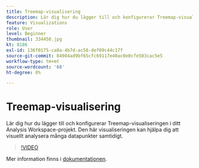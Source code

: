 ```yaml
---
title: Treemap-visualisering
description: Lär dig hur du lägger till och konfigurerar Treemap-visualiseringen i ditt Analysis Workspace-projekt. Den här visualiseringen kan hjälpa dig att visuellt analysera många datapunkter samtidigt.
feature: Visualizations
role: User
level: Beginner
thumbnail: 334458.jpg
kt: 8186
exl-id: 136f0175-ca0a-4b7d-ac58-def09c44c17f
source-git-commit: 84984ad9bf65cfc69117e40ac0e0cfe503cac5e5
workflow-type: tm+mt
source-wordcount: '68'
ht-degree: 0%

---
```


# Treemap-visualisering

Lär dig hur du lägger till och konfigurerar Treemap-visualiseringen i ditt Analysis Workspace-projekt. Den här visualiseringen kan hjälpa dig att visuellt analysera många datapunkter samtidigt.

>[!VIDEO](https://video.tv.adobe.com/v/334458/?quality=12&learn=on)

Mer information finns i [dokumentationen](https://experienceleague.adobe.com/docs/analytics/analyze/analysis-workspace/visualizations/treemap.html?lang=en).
